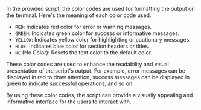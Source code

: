 In the provided script, the color codes are used for formatting the output on the terminal. Here's the meaning of each color code used:

- `RED`: Indicates red color for error or warning messages.
- `GREEN`: Indicates green color for success or informative messages.
- `YELLOW`: Indicates yellow color for highlighting or cautionary messages.
- `BLUE`: Indicates blue color for section headers or titles.
- `NC` (No Color): Resets the text color to the default color.

These color codes are used to enhance the readability and visual presentation of the script's output. For example, error messages can be displayed in red to draw attention, success messages can be displayed in green to indicate successful operations, and so on.

By using these color codes, the script can provide a visually appealing and informative interface for the users to interact with.